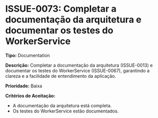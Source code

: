 # ISSUE-0073: Completar a documentação da arquitetura e documentar os testes do WorkerService

**Tipo:** Documentation

**Descrição:**
Completar a documentação da arquitetura (ISSUE-0013) e documentar os testes do WorkerService (ISSUE-0067), garantindo a clareza e a facilidade de entendimento da aplicação.

**Prioridade:** Baixa

**Critérios de Aceitação:**
* A documentação da arquitetura está completa.
* Os testes do WorkerService estão documentados.
